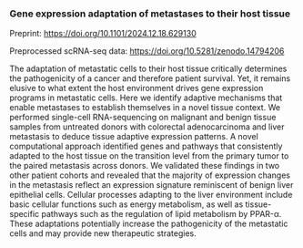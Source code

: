 ### Gene expression adaptation of metastases to their host tissue

Preprint: https://doi.org/10.1101/2024.12.18.629130 

Preprocessed scRNA-seq data: https://doi.org/10.5281/zenodo.14794206

The adaptation of metastatic cells to their host tissue critically determines the pathogenicity of a cancer and therefore patient survival. Yet, it remains elusive to what extent the host environment drives gene expression programs in metastatic cells. Here we identify adaptive mechanisms that enable metastases to establish themselves in a novel tissue context. We performed single-cell RNA-sequencing on malignant and benign tissue samples from untreated donors with colorectal adenocarcinoma and liver metastasis to deduce tissue adaptive expression patterns. A novel computational approach identified genes and pathways that consistently adapted to the host tissue on the transition level from the primary tumor to the paired metastasis across donors. We validated these findings in two other patient cohorts and revealed that the majority of expression changes in the metastasis reflect an expression signature reminiscent of benign liver epithelial cells. Cellular processes adapting to the liver environment include basic cellular functions such as energy metabolism, as well as tissue-specific pathways such as the regulation of lipid metabolism by PPAR-α. These adaptations potentially increase the pathogenicity of the metastatic cells and may provide new therapeutic strategies.

